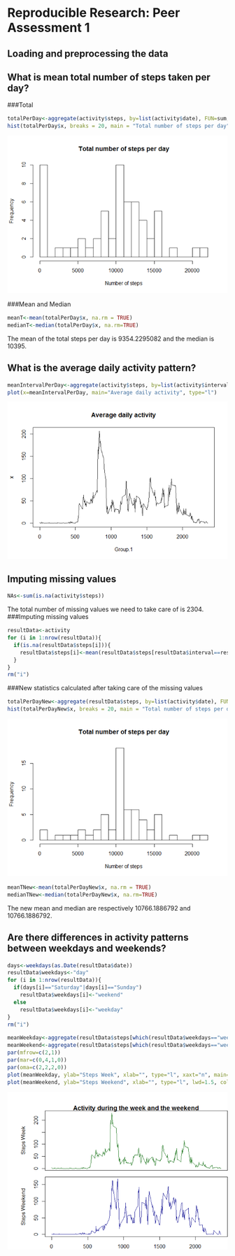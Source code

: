 # Reproducible Research: Peer Assessment 1


## Loading and preprocessing the data



## What is mean total number of steps taken per day?
###Total

```r
totalPerDay<-aggregate(activity$steps, by=list(activity$date), FUN=sum, na.rm=TRUE)
hist(totalPerDay$x, breaks = 20, main = "Total number of steps per day", xlab = "Number of steps")
```

![](PA1_template_files/figure-html/unnamed-chunk-2-1.png)<!-- -->

###Mean and Median


```r
meanT<-mean(totalPerDay$x, na.rm = TRUE)
medianT<-median(totalPerDay$x, na.rm=TRUE)
```
The mean of the total steps per day is 9354.2295082 and the median is 10395.

## What is the average daily activity pattern?

```r
meanIntervalPerDay<-aggregate(activity$steps, by=list(activity$interval), FUN=mean, na.rm=TRUE)
plot(x=meanIntervalPerDay, main="Average daily activity", type="l")
```

![](PA1_template_files/figure-html/unnamed-chunk-4-1.png)<!-- -->


## Imputing missing values

```r
NAs<-sum(is.na(activity$steps))
```
The total number of missing values we need to take care of is 2304.
###Imputing missing values


```r
resultData<-activity
for (i in 1:nrow(resultData)){
  if(is.na(resultData$steps[i])){
    resultData$steps[i]<-mean(resultData$steps[resultData$interval==resultData$interval[i]], na.rm = TRUE)
  }
}
rm("i")
```

###New statistics calculated after taking care of the missing values


```r
totalPerDayNew<-aggregate(resultData$steps, by=list(activity$date), FUN=sum)
hist(totalPerDayNew$x, breaks = 20, main = "Total number of steps per day", xlab = "Number of steps")
```

![](PA1_template_files/figure-html/unnamed-chunk-7-1.png)<!-- -->

```r
meanTNew<-mean(totalPerDayNew$x, na.rm = TRUE)
medianTNew<-median(totalPerDayNew$x, na.rm=TRUE)
```
The new mean and median are respectively 10766.1886792 and 10766.1886792.


## Are there differences in activity patterns between weekdays and weekends?


```r
days<-weekdays(as.Date(resultData$date))
resultData$weekdays<-"day"
for (i in 1:nrow(resultData)){
  if(days[i]=="Saturday"|days[i]=="Sunday")
    resultData$weekdays[i]<-"weekend"
  else
    resultData$weekdays[i]<-"weekday"
}
rm("i")
```



```r
meanWeekday<-aggregate(resultData$steps[which(resultData$weekdays=="weekday")], by=list(resultData$interval[which(resultData$weekdays=="weekday")]), FUN=mean)
meanWeekend<-aggregate(resultData$steps[which(resultData$weekdays=="weekend")], by=list(resultData$interval[which(resultData$weekdays=="weekend")]), FUN=mean)
par(mfrow=c(2,1))
par(mar=c(0,4,1,0))
par(oma=c(2,2,2,0))
plot(meanWeekday, ylab="Steps Week", xlab="", type="l", xaxt="n", main="Activity during the week and the weekend", lwd=1.5, col="darkgreen")
plot(meanWeekend, ylab="Steps Weekend", xlab="", type="l", lwd=1.5, col="darkblue")
```

![](PA1_template_files/figure-html/unnamed-chunk-9-1.png)<!-- -->
